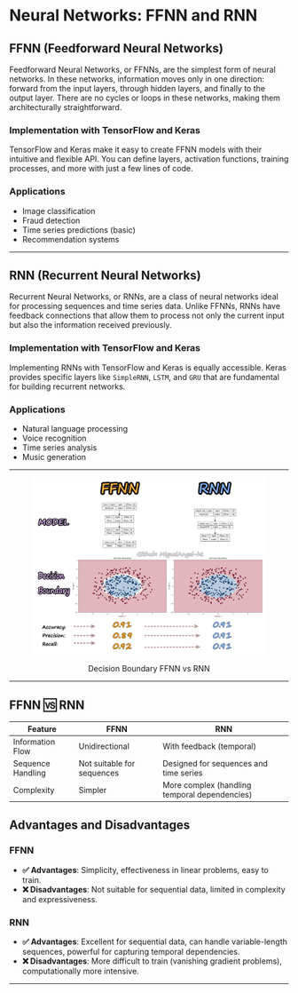 # Neural Networks: FFNN and RNN


## FFNN (Feedforward Neural Networks)

Feedforward Neural Networks, or FFNNs, are the simplest form of neural networks. In these networks, information moves only in one direction: forward from the input layers, through hidden layers, and finally to the output layer. There are no cycles or loops in these networks, making them architecturally straightforward.

### Implementation with TensorFlow and Keras
TensorFlow and Keras make it easy to create FFNN models with their intuitive and flexible API. You can define layers, activation functions, training processes, and more with just a few lines of code.

### Applications
- Image classification
- Fraud detection
- Time series predictions (basic)
- Recommendation systems

---

## RNN (Recurrent Neural Networks)

Recurrent Neural Networks, or RNNs, are a class of neural networks ideal for processing sequences and time series data. Unlike FFNNs, RNNs have feedback connections that allow them to process not only the current input but also the information received previously.

### Implementation with TensorFlow and Keras
Implementing RNNs with TensorFlow and Keras is equally accessible. Keras provides specific layers like `SimpleRNN`, `LSTM`, and `GRU` that are fundamental for building recurrent networks.

### Applications
- Natural language processing
- Voice recognition
- Time series analysis
- Music generation

---

<div align="center">
   <figure>
       <img src="ffnn_vs_rnn.png" alt="SVM Process" width="500px">
       <p>Decision Boundary FFNN vs RNN</p>
   </figure>
</div>

---

## FFNN 🆚 RNN

| Feature | FFNN | RNN |
| --- | --- | --- |
| Information Flow | Unidirectional | With feedback (temporal) |
| Sequence Handling | Not suitable for sequences | Designed for sequences and time series |
| Complexity | Simpler | More complex (handling temporal dependencies) |

## Advantages and Disadvantages

### FFNN
- **✅ Advantages**: Simplicity, effectiveness in linear problems, easy to train.
- **❌ Disadvantages**: Not suitable for sequential data, limited in complexity and expressiveness.

### RNN
- **✅ Advantages**: Excellent for sequential data, can handle variable-length sequences, powerful for capturing temporal dependencies.
- **❌ Disadvantages**: More difficult to train (vanishing gradient problems), computationally more intensive.

---



